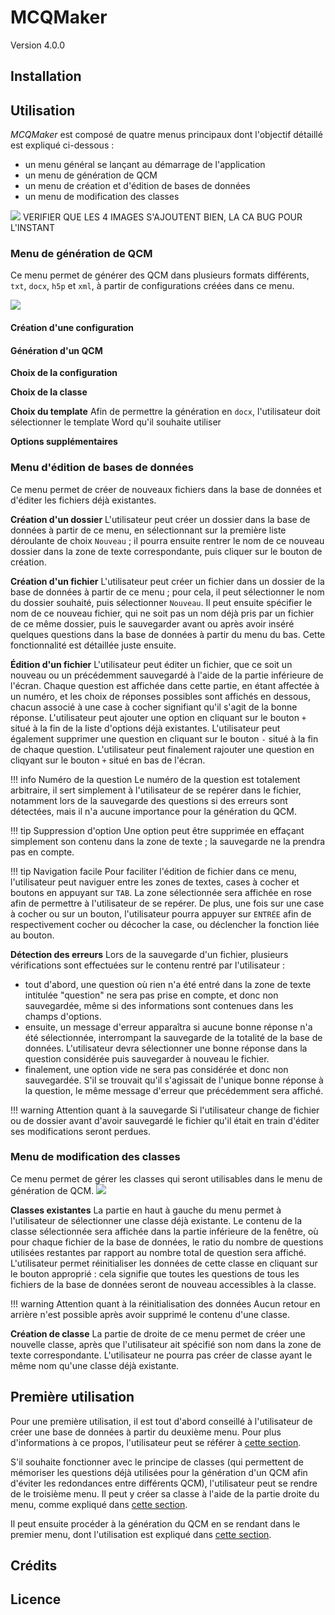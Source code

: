 # MCQMaker

Version 4.0.0

## Installation

## Utilisation

*MCQMaker* est composé de quatre menus principaux dont l'objectif détaillé est expliqué ci-dessous :
- un menu général se lançant au démarrage de l'application
- un menu de génération de QCM
- un menu de création et d'édition de bases de données
- un menu de modification des classes

![]("Ressources/images_readme/main_menu_french.PNG")
VERIFIER QUE LES 4 IMAGES S'AJOUTENT BIEN, LA CA BUG POUR L'INSTANT

### Menu de génération de QCM

Ce menu permet de générer des QCM dans plusieurs formats différents, `txt`, `docx`, `h5p` et `xml`, à partir de configurations créées dans ce menu.

![]("Ressources/images_readme/mcq_menu_french.PNG")

#### Création d'une configuration


#### Génération d'un QCM

**Choix de la configuration**

**Choix de la classe**

**Choix du template**
Afin de permettre la génération en `docx`, l'utilisateur doit sélectionner le template Word qu'il souhaite utiliser 


**Options supplémentaires**

### Menu d'édition de bases de données

Ce menu permet de créer de nouveaux fichiers dans la base de données et d'éditer les fichiers déjà existantes.

**Création d'un dossier**
L'utilisateur peut créer un dossier dans la base de données à partir de ce menu, en sélectionnant sur la première liste déroulante de choix `Nouveau` ; il pourra ensuite rentrer le nom de ce nouveau dossier dans la zone de texte correspondante, puis cliquer sur le bouton de création.

**Création d'un fichier**
L'utilisateur peut créer un fichier dans un dossier de la base de données à partir de ce menu ; pour cela, il peut sélectionner le nom du dossier souhaité, puis sélectionner `Nouveau`. Il peut ensuite spécifier le nom de ce nouveau fichier, qui ne soit pas un nom déjà pris par un fichier de ce même dossier, puis le sauvegarder avant ou après avoir inséré quelques questions dans la base de données à partir du menu du bas. Cette fonctionnalité est détaillée juste ensuite.

**Édition d'un fichier**
L'utilisateur peut éditer un fichier, que ce soit un nouveau ou un précédemment sauvegardé à l'aide de la partie inférieure de l'écran. Chaque question est affichée dans cette partie, en étant affectée à un numéro, et les choix de réponses possibles sont affichés en dessous, chacun associé à une case à cocher signifiant qu'il s'agit de la bonne réponse. L'utilisateur peut ajouter une option en cliquant sur le bouton `+` situé à la fin de la liste d'options déjà existantes.
L'utilisateur peut également supprimer une question en cliquant sur le bouton `-` situé à la fin de chaque question. 
L'utilisateur peut finalement rajouter une question en cliqyant sur le bouton `+` situé en bas de l'écran.

!!! info Numéro de la question
    Le numéro de la question est totalement arbitraire, il sert simplement à l'utilisateur de se repérer dans le fichier, notamment lors de la sauvegarde des questions si des erreurs sont détectées, mais il n'a aucune importance pour la génération du QCM.

!!! tip Suppression d'option
    Une option peut être supprimée en effaçant simplement son contenu dans la zone de texte ; la sauvegarde ne la prendra pas en compte.

!!! tip Navigation facile
    Pour faciliter l'édition de fichier dans ce menu, l'utilisateur peut naviguer entre les zones de textes, cases à cocher et boutons en appuyant sur `TAB`. La zone sélectionnée sera affichée en rose afin de permettre à l'utilisateur de se repérer. De plus, une fois sur une case à cocher ou sur un bouton, l'utilisateur pourra appuyer sur `ENTRÉE` afin de respectivement cocher ou décocher la case, ou déclencher la fonction liée au bouton.

**Détection des erreurs**
Lors de la sauvegarde d'un fichier, plusieurs vérifications sont effectuées sur le contenu rentré par l'utilisateur :
- tout d'abord, une question où rien n'a été entré dans la zone de texte intitulée "question" ne sera pas prise en compte, et donc non sauvegardée, même si des informations sont contenues dans les champs d'options.
- ensuite, un message d'erreur apparaîtra si aucune bonne réponse n'a été sélectionnée, interrompant la sauvegarde de la totalité de la base de données. L'utilisateur devra sélectionner une bonne réponse dans la question considérée puis sauvegarder à nouveau le fichier.
- finalement, une option vide ne sera pas considérée et donc non sauvegardée. S'il se trouvait qu'il s'agissait de l'unique bonne réponse à la question, le même message d'erreur que précédemment sera affiché.

!!! warning Attention quant à la sauvegarde
    Si l'utilisateur change de fichier ou de dossier avant d'avoir sauvegardé le fichier qu'il était en train d'éditer ses modifications seront perdues.

### Menu de modification des classes

Ce menu permet de gérer les classes qui seront utilisables dans le menu de génération de QCM. 
![]("Ressources/images_readme/class_menu_french.PNG")

**Classes existantes**
La partie en haut à gauche du menu permet à l'utilisateur de sélectionner une classe déjà existante. Le contenu de la classe sélectionnée sera affichée dans la partie inférieure de la fenêtre, où pour chaque fichier de la base de données, le ratio du nombre de questions utilisées restantes par rapport au nombre total de question sera affiché. L'utilisateur permet réinitialiser les données de cette classe en cliquant sur le bouton approprié : cela signifie que toutes les questions de tous les fichiers de la base de données seront de nouveau accessibles à la classe.

!!! warning Attention quant à la réinitialisation des données
    Aucun retour en arrière n'est possible après avoir supprimé le contenu d'une classe.

**Création de classe**
La partie de droite de ce menu permet de créer une nouvelle classe, après que l'utilisateur ait spécifié son nom dans la zone de texte correspondante. L'utilisateur ne pourra pas créer de classe ayant le même nom qu'une classe déjà existante.

## Première utilisation

Pour une première utilisation, il est tout d'abord conseillé à l'utilisateur de créer une base de données à partir du deuxième menu. Pour plus d'informations à ce propos, l'utilisateur peut se référer à [cette section](#menu-dédition-de-bases-de-données).

S'il souhaite fonctionner avec le principe de classes (qui permettent de mémoriser les questions déjà utilisées pour la génération d'un QCM afin d'éviter les redondances entre différents QCM), l'utilisateur peut se rendre de le troisième menu. Il peut y créer sa classe à l'aide de la partie droite du menu, comme expliqué dans [cette section](#menu-de-modification-des-classes).

Il peut ensuite procéder à la génération du QCM en se rendant dans le premier menu, dont l'utilisation est expliqué dans [cette section](#menu-de-génération-de-qcm).

## Crédits

## Licence

